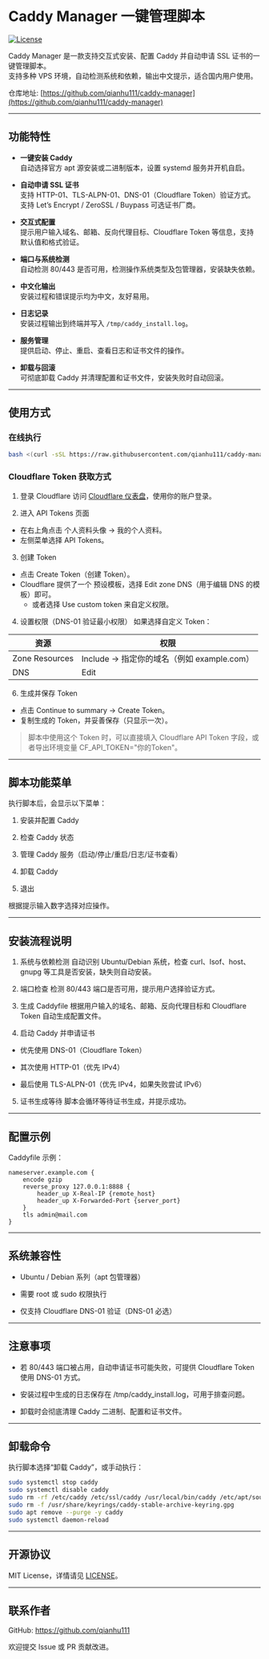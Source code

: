 # Caddy Manager 一键管理脚本

[![License](https://img.shields.io/badge/License-MIT-blue.svg)](LICENSE)

Caddy Manager 是一款支持交互式安装、配置 Caddy 并自动申请 SSL 证书的一键管理脚本。  
支持多种 VPS 环境，自动检测系统和依赖，输出中文提示，适合国内用户使用。

仓库地址: [https://github.com/qianhu111/caddy-manager](https://github.com/qianhu111/caddy-manager)

---

## 功能特性

- **一键安装 Caddy**  
  自动选择官方 apt 源安装或二进制版本，设置 systemd 服务并开机自启。

- **自动申请 SSL 证书**  
  支持 HTTP-01、TLS-ALPN-01、DNS-01（Cloudflare Token）验证方式。  
  支持 Let’s Encrypt / ZeroSSL / Buypass 可选证书厂商。  

- **交互式配置**  
  提示用户输入域名、邮箱、反向代理目标、Cloudflare Token 等信息，支持默认值和格式验证。

- **端口与系统检测**  
  自动检测 80/443 是否可用，检测操作系统类型及包管理器，安装缺失依赖。

- **中文化输出**  
  安装过程和错误提示均为中文，友好易用。

- **日志记录**  
  安装过程输出到终端并写入 `/tmp/caddy_install.log`。

- **服务管理**  
  提供启动、停止、重启、查看日志和证书文件的操作。

- **卸载与回滚**  
  可彻底卸载 Caddy 并清理配置和证书文件，安装失败时自动回滚。

---

## 使用方式

### 在线执行

```bash
bash <(curl -sSL https://raw.githubusercontent.com/qianhu111/caddy-manager/main/caddy-install.sh)
```

### Cloudflare Token 获取方式

1. 登录 Cloudflare
访问 [Cloudflare 仪表盘](https://dash.cloudflare.com)，使用你的账户登录。

2. 进入 API Tokens 页面
  * 在右上角点击 个人资料头像 → 我的个人资料。
  * 左侧菜单选择 API Tokens。

3. 创建 Token
  * 点击 Create Token（创建 Token）。
  * Cloudflare 提供了一个 预设模板，选择 Edit zone DNS（用于编辑 DNS 的模板）即可。
    * 或者选择 Use custom token 来自定义权限。

4. 设置权限（DNS-01 验证最小权限）
如果选择自定义 Token：

| 资源 | 权限 |
|---|---|
| Zone Resources | Include → 指定你的域名（例如 example.com） |
| DNS | Edit |

6. 生成并保存 Token
  * 点击 Continue to summary → Create Token。
  * 复制生成的 Token，并妥善保存（只显示一次）。
  > 脚本中使用这个 Token 时，可以直接填入 Cloudflare API Token 字段，或者导出环境变量 CF_API_TOKEN="你的Token"。

---

## 脚本功能菜单

执行脚本后，会显示以下菜单：

1. 安装并配置 Caddy

2. 检查 Caddy 状态

3. 管理 Caddy 服务（启动/停止/重启/日志/证书查看）

4. 卸载 Caddy

5. 退出

根据提示输入数字选择对应操作。

---

## 安装流程说明

1. 系统与依赖检测
  自动识别 Ubuntu/Debian 系统，检查 curl、lsof、host、gnupg 等工具是否安装，缺失则自动安装。

2. 端口检查
  检测 80/443 端口是否可用，提示用户选择验证方式。

3. 生成 Caddyfile
  根据用户输入的域名、邮箱、反向代理目标和 Cloudflare Token 自动生成配置文件。

4. 启动 Caddy 并申请证书

  * 优先使用 DNS-01（Cloudflare Token）

  * 其次使用 HTTP-01（优先 IPv4）

  * 最后使用 TLS-ALPN-01（优先 IPv4，如果失败尝试 IPv6）

5. 证书生成等待
  脚本会循环等待证书生成，并提示成功。

---

## 配置示例

Caddyfile 示例：

```caddyfile
nameserver.example.com {
    encode gzip
    reverse_proxy 127.0.0.1:8888 {
        header_up X-Real-IP {remote_host}
        header_up X-Forwarded-Port {server_port}
    }
    tls admin@mail.com
}
```

---

## 系统兼容性

* Ubuntu / Debian 系列（apt 包管理器）

* 需要 root 或 sudo 权限执行

* 仅支持 Cloudflare DNS-01 验证（DNS-01 必选）

---

## 注意事项

* 若 80/443 端口被占用，自动申请证书可能失败，可提供 Cloudflare Token 使用 DNS-01 方式。

* 安装过程中生成的日志保存在 /tmp/caddy_install.log，可用于排查问题。

* 卸载时会彻底清理 Caddy 二进制、配置和证书文件。

---

## 卸载命令

执行脚本选择“卸载 Caddy”，或手动执行：

```bash
sudo systemctl stop caddy
sudo systemctl disable caddy
sudo rm -rf /etc/caddy /etc/ssl/caddy /usr/local/bin/caddy /etc/apt/sources.list.d/caddy-stable.list
sudo rm -f /usr/share/keyrings/caddy-stable-archive-keyring.gpg
sudo apt remove --purge -y caddy
sudo systemctl daemon-reload
```

---

## 开源协议

MIT License，详情请见 [LICENSE](https://github.com/qianhu111/caddy-manager/blob/7dbbffa389c11f90feef9fc2c1e97469beb432c7/LICENSE)。

---

## 联系作者

GitHub: https://github.com/qianhu111

欢迎提交 Issue 或 PR 贡献改进。
